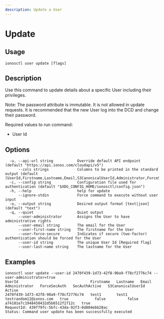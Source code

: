 ```yaml
---
description: Update a User
---
```


# Update

## Usage

```text
ionosctl user update [flags]
```

## Description

Use this command to update details about a specific User including their privileges.

Note: The password attribute is immutable. It is not allowed in update requests. It is recommended that the new User log into the DCD and change their password.

Required values to run command:

* User Id

## Options

```text
  -u, --api-url string           Override default API endpoint (default "https://api.ionos.com/cloudapi/v5")
      --cols strings             Columns to be printed in the standard output (default [UserId,Firstname,Lastname,Email,S3CanonicalUserId,Administrator,ForceSecAuth,SecAuthActive,Active])
  -c, --config string            Configuration file used for authentication (default "$XDG_CONFIG_HOME/ionosctl/config.json")
  -h, --help                     help for update
      --ignore-stdin             Force command to execute without user input
  -o, --output string            Desired output format [text|json] (default "text")
  -q, --quiet                    Quiet output
      --user-administrator       Assigns the User to have administrative rights
      --user-email string        The email for the User
      --user-first-name string   The firstname for the User
      --user-force-secure        Indicates if secure (two-factor) authentication should be forced for the User
      --user-id string           The unique User Id [Required flag]
      --user-last-name string    The lastname for the User
```

## Examples

```text
ionosctl user update --user-id 2470f439-1d73-42f8-90a9-f78cf2776c74 --user-administrator=true
UserId                                 Firstname   Lastname   Email                    Administrator   ForceSecAuth   SecAuthActive   S3CanonicalUserId                  Active
2470f439-1d73-42f8-90a9-f78cf2776c74   test1       test1      testrandom12@ionos.com   true            false          false           a74101e7c1948450432d5b6512f2712c   true
RequestId: 439f79fc-5bfc-43da-92f3-0d804ebb28ac
Status: Command user update has been successfully executed
```


